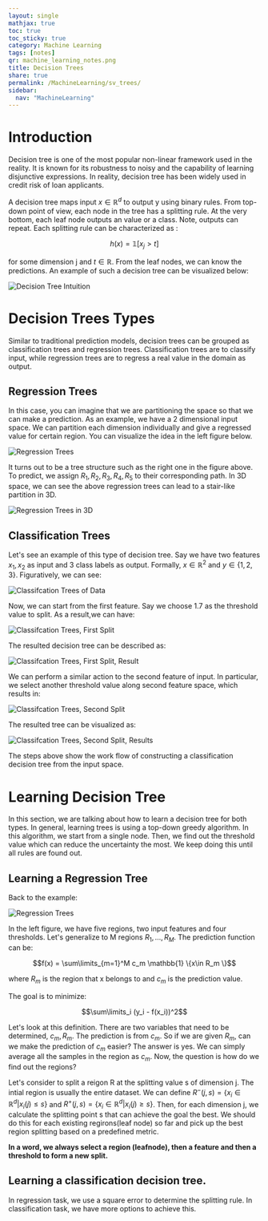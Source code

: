 ```yaml
---
layout: single
mathjax: true
toc: true
toc_sticky: true
category: Machine Learning
tags: [notes]
qr: machine_learning_notes.png
title: Decision Trees
share: true
permalink: /MachineLearning/sv_trees/
sidebar:
  nav: "MachineLearning"
---
```




# Introduction

Decision tree is one of the most popular non-linear framework used in the reality. It is known for its robustness to noisy and the capability of learning disjunctive expressions. In reality, decision tree has been widely used in credit risk of loan applicants. 

A decision tree maps input $x\in \mathbb{R}^d$ to output y using binary rules. From top-down point of view, each node in the tree has a splitting rule. At the very bottom, each leaf node outputs an value or a class. Note, outputs can repeat. Each splitting rule can be characterized as :

$$h(x) = \mathbb{1}[x_j > t]$$

for some dimension j and $t\in \mathbb{R}$. From the leaf nodes, we can know the predictions. An example of such a decision tree can be visualized below:


![Decision Tree Intuition](https://raw.githubusercontent.com/Wei2624/AI_Learning_Hub/master/machine-learning/images/cs229_trees_1.png)

# Decision Trees Types

Similar to traditional prediction models, decision trees can be grouped as classification trees and regression trees. Classification trees are to classify input, while regression trees are to regress a real value in the domain as output. 

## Regression Trees

In this case, you can imagine that we are partitioning the space so that we can make a prediction. As an example, we have a 2 dimensional input space. We can partition each dimension individually and give a regressed value for certain region. You can visualize the idea in the left figure below. 

![Regression Trees](https://raw.githubusercontent.com/Wei2624/AI_Learning_Hub/master/machine-learning/images/cs229_trees_2.png)

It turns out to be a tree structure such as the right one in the figure above. To predict, we assign $R_1,R_2,R_3,R_4,R_5$ to their corresponding path. In 3D space, we can see the above regression trees can lead to a stair-like partition in 3D. 

![Regression Trees in 3D](https://raw.githubusercontent.com/Wei2624/AI_Learning_Hub/master/machine-learning/images/cs229_trees_3.png)

## Classification Trees

Let's see an example of this type of decision tree. Say we have two features $x_1,x_2$ as input and 3 class labels as output. Formally, $x \in \mathbb{R}^2$ and $y \in \{1,2,3\}$. Figuratively, we can see:

![Classifcation Trees of Data](https://raw.githubusercontent.com/Wei2624/AI_Learning_Hub/master/machine-learning/images/cs229_trees_4.png)

Now, we can start from the first feature. Say we choose 1.7 as the threshold value to split. As a result,we can have:

![Classifcation Trees, First Split](https://raw.githubusercontent.com/Wei2624/AI_Learning_Hub/master/machine-learning/images/cs229_trees_5.png)

The resulted decision tree can be described as:

![Classifcation Trees, First Split, Result](https://raw.githubusercontent.com/Wei2624/AI_Learning_Hub/master/machine-learning/images/cs229_trees_6.png)

We can perform a similar action to the second feature of input. In particular, we select another threshold value along second feature space, which results in:

![Classifcation Trees, Second Split](https://raw.githubusercontent.com/Wei2624/AI_Learning_Hub/master/machine-learning/images/cs229_trees_7.png)

The resulted tree can be visualized as:

![Classifcation Trees, Second Split, Results](https://raw.githubusercontent.com/Wei2624/AI_Learning_Hub/master/machine-learning/images/cs229_trees_8.png)

The steps above show the work flow of constructing a classification decision tree from the input space. 

# Learning Decision Tree

In this section, we are talking about how to learn a decision tree for both types. In general, learning trees is using a top-down greedy algorithm. In this algorithm, we start from a single node. Then, we find out the threshold value which can reduce the uncertainty the most. We keep doing this until all rules are found out. 

## Learning a Regression Tree

Back to the example:

![Regression Trees](https://raw.githubusercontent.com/Wei2624/AI_Learning_Hub/master/machine-learning/images/cs229_trees_2.png)

In the left figure, we have five regions, two input features and four thresholds. Let's generalize to M regions $R_1,\dots,R_M$. The prediction function can be:

$$f(x) = \sum\limits_{m=1}^M c_m \mathbb{1} \{x\in R_m \}$$

where $R_m$ is the region that x belongs to and $c_m$ is the prediction value. 

The goal is to minimize:

$$\sum\limits_i (y_i - f(x_i))^2$$

Let's look at this definition. There are two variables that need to be determined, $c_m, R_m$. The prediction is from $c_m$. So if we are given $R_m$, can we make the prediction of $c_m$ easier? The answer is yes. We can simply average all the samples in the region as $c_m$. Now, the question is how do we find out the regions?

Let's consider to split a reigon R at the splitting value s of dimension j. The intial region is usually the entire dataset. We can define $R^{-}(j,s) = \{ x_i\in\mathbb{R}^d\lvert x_i(j) \leq s \}$ and $R^{+}(j,s) = \{ x_i\in\mathbb{R}^d\lvert x_i(j) \geq s \}$. Then, for each dimension j, we calculate the splitting point s that can achieve the goal the best. We should do this for each existing regirons(leaf node) so far and pick up the best region splitting based on a predefined metric. 

**In a word, we always select a region (leafnode), then a feature and then a threshold to form a new split.**

## Learning a classification decision tree. 

In regression task, we use a square error to determine the splitting rule. In classification task, we have more options to achieve this. 